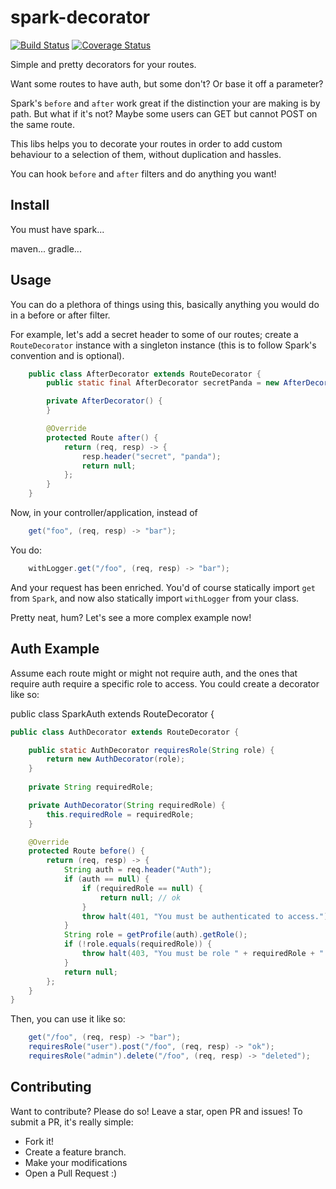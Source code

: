 # spark-decorator

[![Build Status](https://travis-ci.org/luanpotter/spark-decorator.svg?branch=master)](https://travis-ci.org/luanpotter/spark-decorator) [![Coverage Status](https://coveralls.io/repos/github/luanpotter/spark-decorator/badge.svg?branch=master)](https://coveralls.io/github/luanpotter/spark-decorator?branch=master)

Simple and pretty decorators for your routes.

Want some routes to have auth, but some don't? Or base it off a parameter?

Spark's `before` and `after` work great if the distinction your are making is by path. But what if it's not? Maybe some users can GET but cannot POST on the same route.

This libs helps you to decorate your routes in order to add custom behaviour to a selection of them, without duplication and hassles.

You can hook `before` and `after` filters and do anything you want! 

## Install

You must have spark...

maven...
gradle...

## Usage

You can do a plethora of things using this, basically anything you would do in a before or after filter.

For example, let's add a secret header to some of our routes; create a `RouteDecorator` instance with a singleton instance (this is to follow Spark's convention and is optional).

```java
    public class AfterDecorator extends RouteDecorator {
        public static final AfterDecorator secretPanda = new AfterDecorator();

        private AfterDecorator() {
        }

        @Override
        protected Route after() {
            return (req, resp) -> {
                resp.header("secret", "panda");
                return null;
            };
        }
    }
```

Now, in your controller/application, instead of
```java
    get("foo", (req, resp) -> "bar");
```

You do:

```java
    withLogger.get("/foo", (req, resp) -> "bar");
```

And your request has been enriched. You'd of course statically import `get` from `Spark`, and now also statically import `withLogger` from your class.

Pretty neat, hum? Let's see a more complex example now!

## Auth Example

Assume each route might or might not require auth, and the ones that require auth require a specific role to access. You could create a decorator like so:

public class SparkAuth extends RouteDecorator {

```java
public class AuthDecorator extends RouteDecorator {

    public static AuthDecorator requiresRole(String role) {
        return new AuthDecorator(role);
    }
    
    private String requiredRole;

    private AuthDecorator(String requiredRole) {
        this.requiredRole = requiredRole;
    }

    @Override
    protected Route before() {
        return (req, resp) -> {
            String auth = req.header("Auth");
            if (auth == null) {
                if (requiredRole == null) {
                    return null; // ok
                }
                throw halt(401, "You must be authenticated to access.");
            }
            String role = getProfile(auth).getRole();
            if (!role.equals(requiredRole)) {
                throw halt(403, "You must be role " + requiredRole + " to access.");
            }
            return null;
        };
    }
}
```

Then, you can use it like so:

```java
    get("/foo", (req, resp) -> "bar");
    requiresRole("user").post("/foo", (req, resp) -> "ok");
    requiresRole("admin").delete("/foo", (req, resp) -> "deleted");
```

## Contributing

Want to contribute? Please do so! Leave a star, open PR and issues! To submit a PR, it's really simple:

* Fork it!
* Create a feature branch.
* Make your modifications
* Open a Pull Request :)
